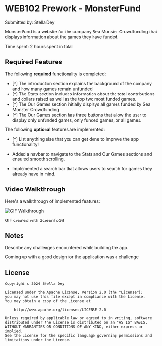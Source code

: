 # WEB102 Prework - MonsterFund

Submitted by: Stella Dey

MonsterFund is a website for the company Sea Monster Crowdfunding that displays information about the games they have funded.

Time spent: 2 hours spent in total

## Required Features

The following **required** functionality is completed:

* [^] The introduction section explains the background of the company and how many games remain unfunded.
* [^] The Stats section includes information about the total contributions and dollars raised as well as the top two most funded games.
* [^] The Our Games section initially displays all games funded by Sea Monster Crowdfunding
* [^] The Our Games section has three buttons that allow the user to display only unfunded games, only funded games, or all games.

The following **optional** features are implemented:

* [^] List anything else that you can get done to improve the app functionality!

- Added a navbar to navigate to the Stats and Our Games sections and ensured smooth scrolling.

- Implemented a search bar that allows users to search for games they already have in mind.

## Video Walkthrough

Here's a walkthrough of implemented features:

<img src='https://imgur.com/4NRNc8N' title='GIF Walkthrough' width='' alt='GIF Walkthrough' />

<!-- Replace this with whatever GIF tool you used! -->
GIF created with ScreenToGif

## Notes

Describe any challenges encountered while building the app.

Coming up with a good design for the application was a challenge

## License

    Copyright c 2024 Stella Dey

    Licensed under the Apache License, Version 2.0 (the "License");
    you may not use this file except in compliance with the License.
    You may obtain a copy of the License at

        http://www.apache.org/licenses/LICENSE-2.0

    Unless required by applicable law or agreed to in writing, software
    distributed under the License is distributed on an "AS IS" BASIS,
    WITHOUT WARRANTIES OR CONDITIONS OF ANY KIND, either express or implied.
    See the License for the specific language governing permissions and
    limitations under the License.
